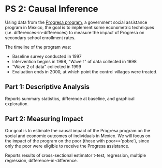 # PS 2: Causal Inference

Using data from the [Progresa program](https://en.wikipedia.org/wiki/Oportunidades), a government social assistance program in Mexico, the goal is to implement some econometric techniques (i.e. differences-in-differences) to measure the impact of Progresa on secondary school enrollment rates.

The timeline of the program was:
- Baseline survey conducted in 1997
- Intervention begins in 1998, "Wave 1" of data collected in 1998
- "Wave 2 of data" collected in 1999
- Evaluation ends in 2000, at which point the control villages were treated.

## Part 1: Descriptive Analysis
Reports summary statistics, difference at baseline, and graphical exploration.

## Part 2: Measuring Impact
Our goal is to estimate the causal impact of the Progresa program on the social and economic
outcomes of individuals in Mexico. We will focus on the impact of the program on the poor (those
with poor==’pobre’), since only the poor were eligible to receive the Progresa assistance.

Reports results of cross-sectional estimator t-test, regression, multiple regression, difference-in-difference.